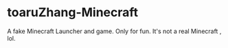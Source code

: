 # toaruZhang-Minecraft
A fake Minecraft Launcher and game. Only for fun. It's not a real Minecraft , lol.
